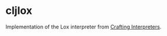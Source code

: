 # cljlox

Implementation of the Lox interpreter from [Crafting Interpreters](https://craftinginterpreters.com/).
